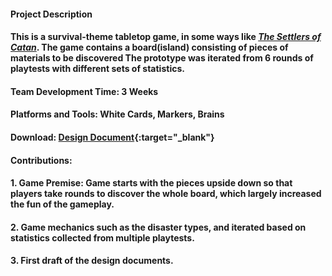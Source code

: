 #### __Project Description__

#### This is a survival-theme tabletop game, in some ways like [_The Settlers of Catan_](https://www.youtube.com/watch?v=cPhX_1RiwEg). The game contains a board(island) consisting of pieces of materials to be discovered The prototype was iterated from 6 rounds of playtests with different sets of statistics.

#### __Team Development Time__: 3 Weeks

#### __Platforms and Tools__: White Cards, Markers, Brains

#### __Download__: [Design Document]({{site.baseurl}}/downloads/left_alive_prototype.pdf){:target="_blank"}

#### __Contributions__:

#### 1. Game Premise: Game starts with the pieces upside down so that players take rounds to discover the whole board, which largely increased the fun of the gameplay.

#### 2. Game mechanics such as the disaster types, and iterated based on statistics collected from multiple playtests.

#### 3. First draft of the design documents.